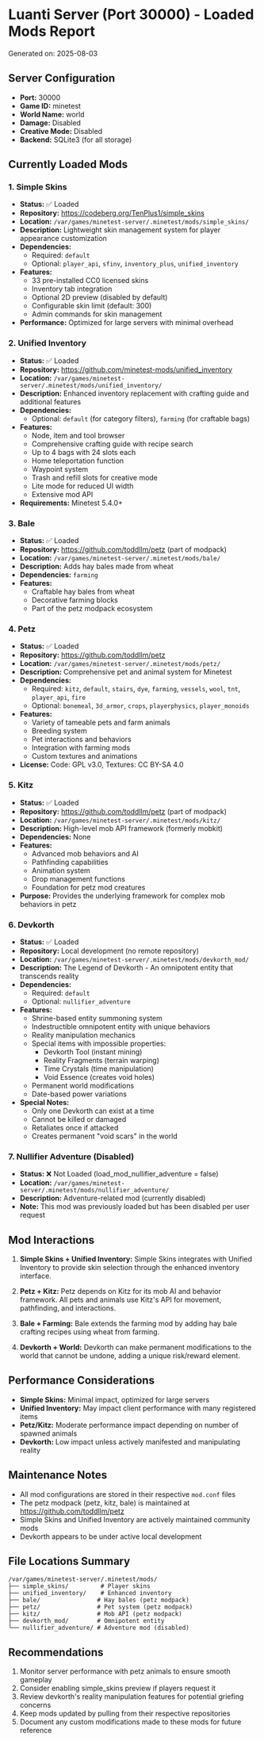 # Luanti Server (Port 30000) - Loaded Mods Report

Generated on: 2025-08-03

## Server Configuration

- **Port:** 30000
- **Game ID:** minetest
- **World Name:** world
- **Damage:** Disabled
- **Creative Mode:** Disabled
- **Backend:** SQLite3 (for all storage)

## Currently Loaded Mods

### 1. Simple Skins
- **Status:** ✅ Loaded
- **Repository:** https://codeberg.org/TenPlus1/simple_skins
- **Location:** `/var/games/minetest-server/.minetest/mods/simple_skins/`
- **Description:** Lightweight skin management system for player appearance customization
- **Dependencies:** 
  - Required: `default`
  - Optional: `player_api`, `sfinv`, `inventory_plus`, `unified_inventory`
- **Features:**
  - 33 pre-installed CC0 licensed skins
  - Inventory tab integration
  - Optional 2D preview (disabled by default)
  - Configurable skin limit (default: 300)
  - Admin commands for skin management
- **Performance:** Optimized for large servers with minimal overhead

### 2. Unified Inventory
- **Status:** ✅ Loaded
- **Repository:** https://github.com/minetest-mods/unified_inventory
- **Location:** `/var/games/minetest-server/.minetest/mods/unified_inventory/`
- **Description:** Enhanced inventory replacement with crafting guide and additional features
- **Dependencies:**
  - Optional: `default` (for category filters), `farming` (for craftable bags)
- **Features:**
  - Node, item and tool browser
  - Comprehensive crafting guide with recipe search
  - Up to 4 bags with 24 slots each
  - Home teleportation function
  - Waypoint system
  - Trash and refill slots for creative mode
  - Lite mode for reduced UI width
  - Extensive mod API
- **Requirements:** Minetest 5.4.0+

### 3. Bale
- **Status:** ✅ Loaded
- **Repository:** https://github.com/toddllm/petz (part of modpack)
- **Location:** `/var/games/minetest-server/.minetest/mods/bale/`
- **Description:** Adds hay bales made from wheat
- **Dependencies:** `farming`
- **Features:**
  - Craftable hay bales from wheat
  - Decorative farming blocks
  - Part of the petz modpack ecosystem

### 4. Petz
- **Status:** ✅ Loaded
- **Repository:** https://github.com/toddllm/petz
- **Location:** `/var/games/minetest-server/.minetest/mods/petz/`
- **Description:** Comprehensive pet and animal system for Minetest
- **Dependencies:** 
  - Required: `kitz`, `default`, `stairs`, `dye`, `farming`, `vessels`, `wool`, `tnt`, `player_api`, `fire`
  - Optional: `bonemeal`, `3d_armor`, `crops`, `playerphysics`, `player_monoids`
- **Features:**
  - Variety of tameable pets and farm animals
  - Breeding system
  - Pet interactions and behaviors
  - Integration with farming mods
  - Custom textures and animations
- **License:** Code: GPL v3.0, Textures: CC BY-SA 4.0

### 5. Kitz
- **Status:** ✅ Loaded
- **Repository:** https://github.com/toddllm/petz (part of modpack)
- **Location:** `/var/games/minetest-server/.minetest/mods/kitz/`
- **Description:** High-level mob API framework (formerly mobkit)
- **Dependencies:** None
- **Features:**
  - Advanced mob behaviors and AI
  - Pathfinding capabilities
  - Animation system
  - Drop management functions
  - Foundation for petz mod creatures
- **Purpose:** Provides the underlying framework for complex mob behaviors in petz

### 6. Devkorth
- **Status:** ✅ Loaded
- **Repository:** Local development (no remote repository)
- **Location:** `/var/games/minetest-server/.minetest/mods/devkorth_mod/`
- **Description:** The Legend of Devkorth - An omnipotent entity that transcends reality
- **Dependencies:**
  - Required: `default`
  - Optional: `nullifier_adventure`
- **Features:**
  - Shrine-based entity summoning system
  - Indestructible omnipotent entity with unique behaviors
  - Reality manipulation mechanics
  - Special items with impossible properties:
    - Devkorth Tool (instant mining)
    - Reality Fragments (terrain warping)
    - Time Crystals (time manipulation)
    - Void Essence (creates void holes)
  - Permanent world modifications
  - Date-based power variations
- **Special Notes:** 
  - Only one Devkorth can exist at a time
  - Cannot be killed or damaged
  - Retaliates once if attacked
  - Creates permanent "void scars" in the world

### 7. Nullifier Adventure (Disabled)
- **Status:** ❌ Not Loaded (load_mod_nullifier_adventure = false)
- **Location:** `/var/games/minetest-server/.minetest/mods/nullifier_adventure/`
- **Description:** Adventure-related mod (currently disabled)
- **Note:** This mod was previously loaded but has been disabled per user request

## Mod Interactions

1. **Simple Skins + Unified Inventory:** Simple Skins integrates with Unified Inventory to provide skin selection through the enhanced inventory interface.

2. **Petz + Kitz:** Petz depends on Kitz for its mob AI and behavior framework. All pets and animals use Kitz's API for movement, pathfinding, and interactions.

3. **Bale + Farming:** Bale extends the farming mod by adding hay bale crafting recipes using wheat from farming.

4. **Devkorth + World:** Devkorth can make permanent modifications to the world that cannot be undone, adding a unique risk/reward element.

## Performance Considerations

- **Simple Skins:** Minimal impact, optimized for large servers
- **Unified Inventory:** May impact client performance with many registered items
- **Petz/Kitz:** Moderate performance impact depending on number of spawned animals
- **Devkorth:** Low impact unless actively manifested and manipulating reality

## Maintenance Notes

- All mod configurations are stored in their respective `mod.conf` files
- The petz modpack (petz, kitz, bale) is maintained at https://github.com/toddllm/petz
- Simple Skins and Unified Inventory are actively maintained community mods
- Devkorth appears to be under active local development

## File Locations Summary

```
/var/games/minetest-server/.minetest/mods/
├── simple_skins/         # Player skins
├── unified_inventory/    # Enhanced inventory
├── bale/                # Hay bales (petz modpack)
├── petz/                # Pet system (petz modpack)
├── kitz/                # Mob API (petz modpack)
├── devkorth_mod/        # Omnipotent entity
└── nullifier_adventure/ # Adventure mod (disabled)
```

## Recommendations

1. Monitor server performance with petz animals to ensure smooth gameplay
2. Consider enabling simple_skins preview if players request it
3. Review devkorth's reality manipulation features for potential griefing concerns
4. Keep mods updated by pulling from their respective repositories
5. Document any custom modifications made to these mods for future reference